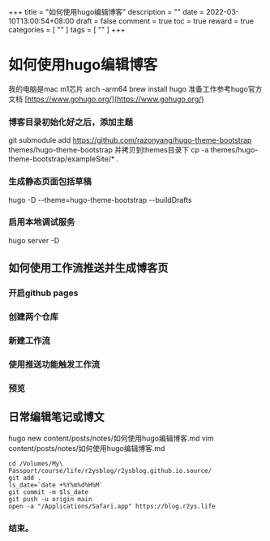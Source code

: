 +++
title = "如何使用hugo编辑博客"
description = ""
date = 2022-03-10T13:00:54+08:00
draft = false
comment = true
toc = true
reward = true
categories = [
  ""
]
tags = [
  ""
]
+++

<!--more-->

# 如何使用hugo编辑博客
我的电脑是mac m1芯片
arch -arm64 brew install hugo
准备工作参考hugo官方文档
[https://www.gohugo.org/](https://www.gohugo.org/)
### 博客目录初始化好之后，添加主题
git submodule add https://github.com/razonyang/hugo-theme-bootstrap themes/hugo-theme-bootstrap
并拷贝到themes目录下
cp -a themes/hugo-theme-bootstrap/exampleSite/* .
### 生成静态页面包括草稿
hugo -D --theme=hugo-theme-bootstrap --buildDrafts
### 启用本地调试服务
hugo server -D

## 如何使用工作流推送并生成博客页
### 开启github pages
### 创建两个仓库
### 新建工作流
### 使用推送功能触发工作流
### 预览

## 日常编辑笔记或博文
hugo new content/posts/notes/如何使用hugo编辑博客.md
vim content/posts/notes/如何使用hugo编辑博客.md
```shell
cd /Volumes/My\ Passport/course/life/r2ysblog/r2ysblog.github.io.source/
git add .
ls_date=`date +%Y%m%d%H%M`
git commit -m $ls_date
git push -u origin main
open -a "/Applications/Safari.app" https://blog.r2ys.life
```



### 结束。
